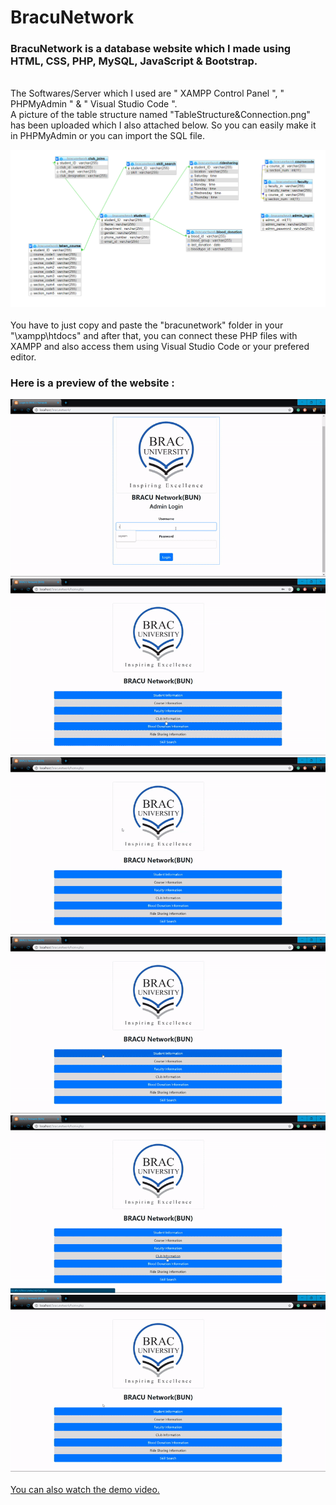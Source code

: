# BracuNetwork

### BracuNetwork is a database website which I made using HTML, CSS, PHP, MySQL, JavaScript & Bootstrap.
<br>
The Softwares/Server which I used are " XAMPP Control Panel ", " PHPMyAdmin " & " Visual Studio Code ".
<br>
A picture of the table structure named "TableStructure&Connection.png" has been uploaded which I also attached below. So you can easily make it in PHPMyAdmin or you can import the SQL file.

![alt text](https://github.com/sayeemabdullah/BracuNetwork/blob/master/TableStructure%26Connection.png "Table Structure & Connection")
<br>
<br>
You have to just copy and paste the "bracunetwork" folder in your "\xampp\htdocs" and after that, you can connect these PHP files with XAMPP and also access them using Visual Studio Code or your prefered editor. 

### Here is a preview of the website :

![](https://github.com/sayeemabdullah/BracuNetwork/blob/master/GIF/LOGIN.gif)
<br>
![](https://github.com/sayeemabdullah/BracuNetwork/blob/master/GIF/STEP%201.gif)
<br>
![](https://github.com/sayeemabdullah/BracuNetwork/blob/master/GIF/STEP%202.gif)
<br>
![](https://github.com/sayeemabdullah/BracuNetwork/blob/master/GIF/STEP%203.gif)
<br>
![](https://github.com/sayeemabdullah/BracuNetwork/blob/master/GIF/STEP%204.gif)
<br>
![](https://github.com/sayeemabdullah/BracuNetwork/blob/master/GIF/STEP%205.gif)
<br>
<br>
[You can also watch the demo video.](https://github.com/sayeemabdullah/BracuNetwork/blob/master/Video/BUN.mp4)
